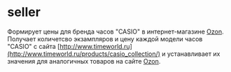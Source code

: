 # seller
Формирует цены для бренда часов "CASIO" в интернет-магазине [Ozon](https://www.ozon.ru/). Получает количетсво экзампляров и цену каждой модели часов "CASIO" с сайта [http://www.timeworld.ru](http://www.timeworld.ru/products/casio_collection/) и устанавливает их значения для аналогичных товаров на сайте [Ozon](https://www.ozon.ru/). 
